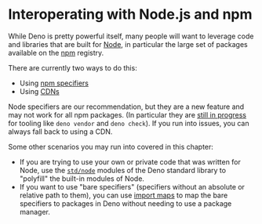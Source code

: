 # Interoperating with Node.js and npm

While Deno is pretty powerful itself, many people will want to leverage code and
libraries that are built for [Node](https://nodejs.org/), in particular the
large set of packages available on the [npm](https://npmjs.com/) registry.

There are currently two ways to do this:

- Using [npm specifiers](./node/npm_specifiers.md)
- Using [CDNs](./node/cdns.md)

Node specifiers are our recommendation, but they are a new feature and may not
work for all npm packages. (In particular they are
[still in progress](https://github.com/denoland/deno/issues/15960) for tooling
like `deno vendor` and `deno check`). If you run into issues, you can always
fall back to using a CDN.

Some other scenarios you may run into covered in this chapter:

- If you are trying to use your own or private code that was written for Node,
  use the [`std/node`](./node/std_node.md) modules of the Deno standard library
  to "polyfill" the built-in modules of Node.
- If you want to use "bare specifiers" (specifiers without an absolute or
  relative path to them), you can use [import maps](./node/import_maps.md) to
  map the bare specifiers to packages in Deno without needing to use a package
  manager.

